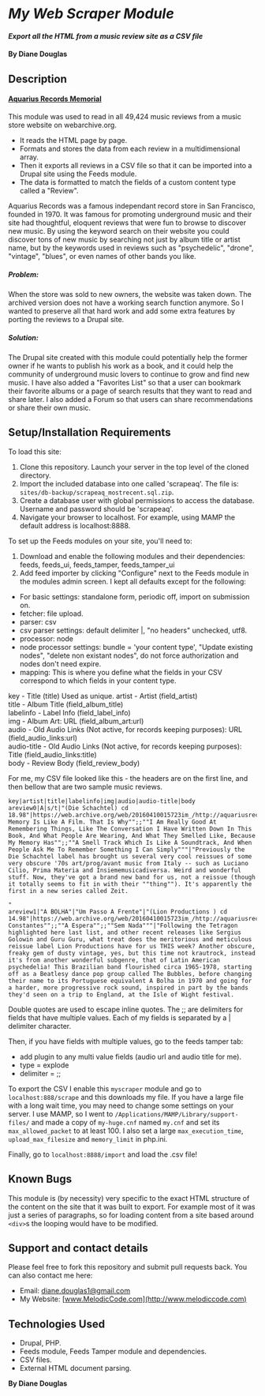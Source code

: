 # _My Web Scraper Module_

#### _Export all the HTML from a music review site as a CSV file_

#### By Diane Douglas

## Description

#### [Aquarius Records Memorial](http://live-preserveaq.pantheonsite.io/)

This module was used to read in all 49,424 music reviews from a music store website on webarchive.org. 

* It reads the HTML page by page.
* Formats and stores the data from each review in a multidimensional array.
* Then it exports all reviews in a CSV file so that it can be imported into a Drupal site using the Feeds module.
* The data is formatted to match the fields of a custom content type called a "Review".  

Aquarius Records was a famous independant record store in San Francisco, founded in 1970. It was famous for promoting underground music and their site had thoughtful, eloquent reviews that were fun to browse to discover new music. By using the keyword search on their website you could discover tons of new music by searching not just by album title or artist name, but by the keywords used in reviews such as "psychedelic", "drone", "vintage", "blues", or even names of other bands you like. 

##### Problem:

When the store was sold to new owners, the website was taken down. The archived version does not have a working search function anymore. So I wanted to preserve all that hard work and add some extra features by porting the reviews to a Drupal site. 

##### Solution: 

The Drupal site created with this module could potentially help the former owner if he wants to publish his work as a book, and it could help the community of underground music lovers to continue to grow and find new music. I have also added a "Favorites List" so that a user can bookmark their favorite albums or a page of search results that they want to read and share later. I also added a Forum so that users can share recommendations or share their own music. 

## Setup/Installation Requirements

To load this site:

1. Clone this repository. Launch your server in the top level of the cloned directory.
2. Import the included database into one called 'scrapeaq'. The file is: `sites/db-backup/scrapeaq_mostrecent.sql.zip`.
3. Create a database user with global permissions to access the database. Username and password should be 'scrapeaq'.
4. Navigate your browser to localhost. For example, using MAMP the default address is localhost:8888.

To set up the Feeds modules on your site, you'll need to:

1. Download and enable the following modules and their dependencies: feeds, feeds_ui, feeds_tamper, feeds_tamper_ui
2. Add feed importer by clicking "Configure" next to the Feeds module in the modules admin screen. I kept all defaults except for the following: 

* For basic settings: standalone form, periodic off, import on submission on.
* fetcher: file upload.
* parser: csv
* csv parser settings: default delimiter |, "no headers" unchecked, utf8.
* processor: node
* node processor settings: bundle = 'your content type', "Update existing nodes", "delete non existant nodes",
do not force authorization and nodes don't need expire.
* mapping: This is where you define what the fields in your CSV correspond to which fields in your content type. 

key - Title (title) 
Used as unique.
artist - Artist (field_artist)   
title - Album Title (field_album_title)   
labelinfo - Label Info (field_label_info)   
img - Album Art: URL (field_album_art:url)    
audio - Old Audio Links (Not active, for records keeping purposes): URL (field_audio_links:url)   
audio-title - Old Audio Links (Not active, for records keeping purposes): Title (field_audio_links:title)   
body - Review Body (field_review_body)

For me, my CSV file looked like this - the headers are on the first line, and then bellow that are two sample music reviews.

```
key|artist|title|labelinfo|img|audio|audio-title|body
areview0|A|s/t|"(Die Schachtel) cd 18.98"|https://web.archive.org/web/20160410015723im_/http://aquariusrecords.org/images/aacd.jpg|https://web.archive.org/web/20160410015723/http://aquariusrecords.org/audio/aamemory.m3u;;https://web.archive.org/web/20160410015723/http://aquariusrecords.org/audio/aaremembering.m3u;;https://web.archive.org/web/20160410015723/http://aquariusrecords.org/audio/aasmelltrack.m3u|"""My Memory Is Like A Film. That Is Why"";;""I Am Really Good At Remembering Things, Like The Conversation I Have Written Down In This Book, And What People Are Wearing, And What They Smelled Like, Because My Memory Has"";;""A Smell Track Which Is Like A Soundtrack, And When People Ask Me To Remember Something I Can Simply"""|"Previously the Die Schachtel label has brought us several very cool reissues of some very obscure '70s art/prog/avant music from Italy -- such as Luciano Cilio, Prima Materia and Insiememusicadiversa. Weird and wonderful stuff. Now, they've got a brand new band for us, not a reissue (though it totally seems to fit in with their ""thing""). It's apparently the first in a new series called Zeit.

"
areview1|"A BOLHA"|"Um Passo A Frente"|"(Lion Productions ) cd 14.98"|https://web.archive.org/web/20160410015723im_/http://aquariusrecords.org/images/abopasscd.jpg|https://web.archive.org/web/20160410015723/http://aquariusrecords.org/audio/abolhatempos.m3u;;https://web.archive.org/web/20160410015723/http://aquariusrecords.org/audio/abolhaaespera.m3u;;https://web.archive.org/web/20160410015723/http://aquariusrecords.org/audio/abolhasemnada.m3u|"""Tempos Constantes"";;""A Espera"";;""Sem Nada"""|"Following the Tetragon highlighted here last list, and other recent releases like Sergius Golowin and Guru Guru, what treat does the meritorious and meticulous reissue label Lion Productions have for us THIS week? Another obscure, freaky gem of dusty vintage, yes, but this time not krautrock, instead it's from another wonderful subgenre, that of Latin American psychedelia! This Brazilian band flourished circa 1965-1978, starting off as a Beatlesy dance pop group called The Bubbles, before changing their name to its Portuguese equivalent A Bolha in 1970 and going for a harder, more progressive rock sound, inspired in part by the bands they'd seen on a trip to England, at the Isle of Wight festival. 
```

Double quotes are used to escape inline quotes. The ;; are delimiters for fields that have multiple values. Each of my fields is separated by a | delimiter character.

Then, if you have fields with multiple values, go to the feeds tamper tab:
* add plugin to any multi value fields (audio url and audio title for me). 
* type = explode
* delimiter = ;;

To export the CSV I enable this `myscraper` module and go to `localhost:888/scrape` and this downloads my file. If you have a large file with a long wait time, you may need to change some settings on your server. I use MAMP, so I went to `/Applications/MAMP/Library/support-files/` and made a copy of `my-huge.cnf` named `my.cnf` and set its `max_allowed_packet` to at least 100. I also set a large `max_execution_time`, `upload_max_filesize` and `memory_limit` in php.ini.

Finally, go to `localhost:8888/import` and load the .csv file!


## Known Bugs

This module is (by necessity) very specific to the exact HTML structure of the content on the site that it was built to export. For example most of it was just a series of paragraphs, so for loading content from a site based around `<div>`s the looping would have to be modified.  

## Support and contact details

Please feel free to fork this repository and submit pull requests back. You can also contact me here:

* Email: diane.douglas1@gmail.com
* My Website: [www.MelodicCode.com](http://www.melodiccode.com)

## Technologies Used

* Drupal, PHP.
* Feeds module, Feeds Tamper module and dependencies.
* CSV files.
* External HTML document parsing.

**By Diane Douglas**